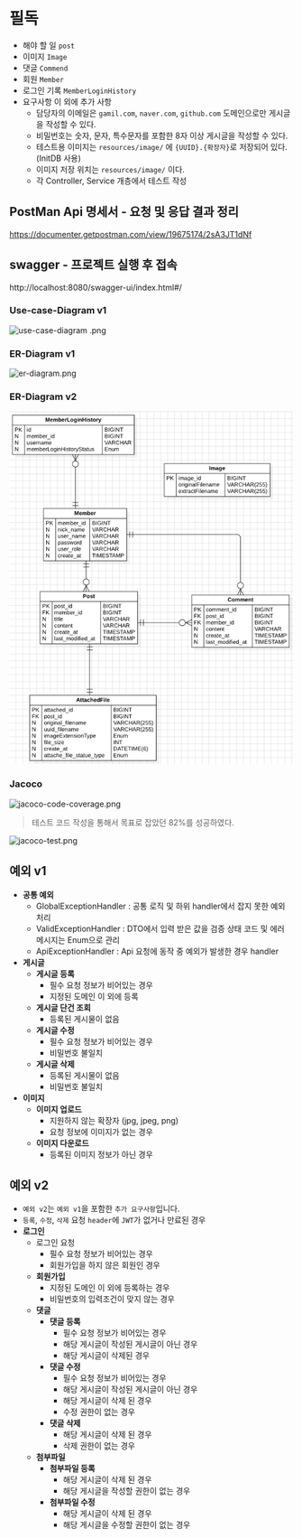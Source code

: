 # 필독
- 해야 할 일 `post` 
- 이미지 `Image`
- 댓글 `Commend`
- 회원 `Member`
- 로그인 기록 `MemberLoginHistory`
- 요구사항 이 외에 추가 사항
  - 담당자의 이메일은 `gamil.com`, `naver.com`, `github.com` 도메인으로만 게시글을 작성할 수 있다.
  - 비밀번호는 숫자, 문자, 특수문자를 포함한 8자 이상 게시글을 작성할 수 있다.
  - 테스트용 이미지는 `resources/image/` 에 `{UUID}.{확장자}`로 저장되어 있다.(InitDB 사용)
  - 이미지 저장 위치는 `resources/image/` 이다.
  - 각 Controller, Service 개층에서 테스트 작성

## PostMan Api 명세서 - 요청 및 응답 결과 정리
https://documenter.getpostman.com/view/19675174/2sA3JT1dNf

## swagger - 프로젝트 실행 후 접속
http://localhost:8080/swagger-ui/index.html#/


### Use-case-Diagram v1
![use-case-diagram .png](use-case-diagram%20.png)

### ER-Diagram v1
![er-diagram.png](er-diagram.png)

### ER-Diagram v2
![er-diagram-v2.png](er-diagram-v2.png)

### Jacoco
![jacoco-code-coverage.png](jacoco-code-coverage.png)
> 테스트 코드 작성을 통해서 목표로 잡았던 82%를 성공하였다. 

![jacoco-test.png](jacoco-test.png)

## 예외 v1
- **공통 예외**
  - GlobalExceptionHandler : 공통 로직 및 하위 handler에서 잡지 못한 예외 처리
  - ValidExceptionHandler : DTO에서 입력 받은 값을 검증 상태 코드 및 에러 메시지는 Enum으로 관리 
  - ApiExceptionHandler : Api 요청에 동작 중 예외가 발생한 경우 handler
- **게시글**
  - **게시글 등록**
    - 필수 요청 정보가 비어있는 경우
    - 지정된 도메인 이 외에 등록
  - **게시글 단건 조회**
    - 등록된 게시물이 없음
  - **게시글 수정**
    - 필수 요청 정보가 비어있는 경우 
    - 비밀번호 불일치
  - **게시글 삭제**
    - 등록된 게시물이 없음
    - 비밀번호 불일치
- **이미지**
  - **이미지 업로드**
    - 지원하지 않는 확장자 (jpg, jpeg, png)
    - 요청 정보에 이미지가 없는 경우
  - **이미지 다운로드**
    - 등록된 이미지 정보가 아닌 경우

## 예외 v2
- `예외 v2`는 `예외 v1`을 포함한 `추가 요구사항`입니다.
- `등록`, `수정`, `삭제` 요청 `header`에 `JWT`가 없거나 만료된 경우
- **로그인**
  - 로그인 요청
    - 필수 요청 정보가 비어있는 경우
    - 회원가입을 하지 않은 회원인 경우
  - **회원가입**
    - 지정된 도메인 이 외에 등록하는 경우
    - 비밀번호의 입력조건이 맞지 않는 경우
  - **댓글**
    - **댓글 등록**
      - 필수 요청 정보가 비어있는 경우
      - 해당 게시글이 작성된 게시글이 아닌 경우
      - 해당 게시글이 삭제된 경우
    - **댓글 수정**
      - 필수 요청 정보가 비어있는 경우
      - 해당 게시글이 작성된 게시글이 아닌 경우
      - 해당 게시글이 삭제 된 경우
      - 수정 권한이 없는 경우
    - **댓글 삭제**
      - 해당 게시글이 삭제 된 경우
      - 삭제 권한이 없는 경우
  - **첨부파일**
    - **첨부파일 등록**
      - 해당 게시글이 삭제 된 경우
      - 해당 게시글을 작성할 권한이 없는 경우
    - **첨부파일 수정**
      - 해당 게시글이 삭제 된 경우
      - 해당 게시글을 수정할 권한이 없는 경우
  